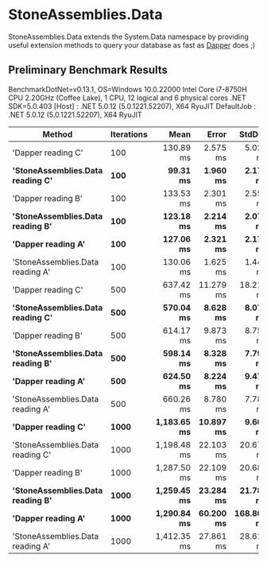 # StoneAssemblies.Data
StoneAssemblies.Data extends the System.Data namespace by providing useful extension methods to query your database as fast as [Dapper](https://dapper-tutorial.net/dapper) does ;)

## Preliminary Benchmark Results

BenchmarkDotNet=v0.13.1, OS=Windows 10.0.22000
Intel Core i7-8750H CPU 2.20GHz (Coffee Lake), 1 CPU, 12 logical and 6 physical cores
.NET SDK=5.0.403
  [Host]     : .NET 5.0.12 (5.0.1221.52207), X64 RyuJIT
  DefaultJob : .NET 5.0.12 (5.0.1221.52207), X64 RyuJIT

|                           Method | Iterations |        Mean |     Error |     StdDev |      Median |
|--------------------------------- |----------- |------------:|----------:|-----------:|------------:|
|               'Dapper reading C' |        100 |   130.89 ms |  2.575 ms |   5.023 ms |   130.61 ms |
| **'StoneAssemblies.Data reading C'** |        **100** |    **99.31 ms** |  **1.960 ms** |   **2.178 ms** |    **99.49 ms** |
|               'Dapper reading B' |        100 |   133.53 ms |  2.301 ms |   2.557 ms |   132.77 ms |
| **'StoneAssemblies.Data reading B'** |        **100** |   **123.18 ms** |  **2.214 ms** |   **2.071 ms** |   **123.33 ms** |
|               **'Dapper reading A'** |        **100** |   **127.06 ms** |  **2.321 ms** |   **2.171 ms** |   **126.62 ms** |
| 'StoneAssemblies.Data reading A' |        100 |   130.06 ms |  1.625 ms |   1.440 ms |   130.17 ms |
|               'Dapper reading C' |        500 |   637.42 ms | 11.279 ms |  18.214 ms |   634.51 ms |
| **'StoneAssemblies.Data reading C'** |        **500**|   **570.04 ms** |  **8.628 ms** |   **8.070 ms** |   **569.36 ms** |
|               'Dapper reading B' |        500 |   614.17 ms |  9.873 ms |   8.752 ms |   612.22 ms |
| **'StoneAssemblies.Data reading B'** |        **500** |  **598.14 ms** |  **8.328 ms** |   **7.790 ms** |   **597.69 ms** |
|               **'Dapper reading A'** |        **500** |   **624.50 ms** |  **8.224 ms** |   **9.471 ms** |   **623.71 ms** |
| 'StoneAssemblies.Data reading A' |        500 |   660.26 ms |  8.780 ms |   7.784 ms |   656.28 ms |
|               **'Dapper reading C'** |       **1000** | **1,183.65 ms** | **10.897 ms** |   **9.660 ms** | **1,183.97 ms** |
| 'StoneAssemblies.Data reading C' |       1000 | 1,198.48 ms | 22.103 ms |  20.675 ms | 1,191.79 ms |
|               'Dapper reading B' |       1000 | 1,287.50 ms | 22.109 ms |  20.681 ms | 1,278.64 ms |
| **'StoneAssemblies.Data reading B'** |       **1000** | **1,259.45 ms** | **23.284 ms** |  **21.780 ms** | **1,254.55 ms** |
|               **'Dapper reading A'** |       **1000** | **1,290.84 ms** | **60.200 ms** | **168.808 ms** | **1,216.74 ms** |
| 'StoneAssemblies.Data reading A' |       1000 | 1,412.35 ms | 27.861 ms |  28.611 ms | 1,403.92 ms |
 
 

